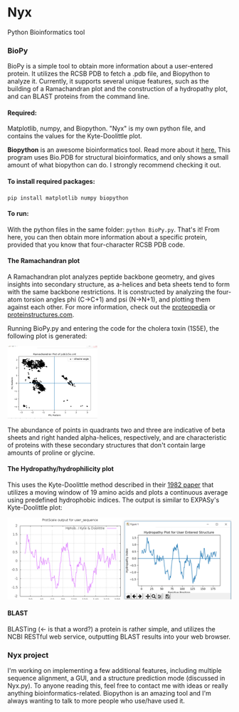 # Nyx
Python Bioinformatics tool

### BioPy 
BioPy is a simple tool to obtain more information about a user-entered protein. It utilizes the RCSB PDB to fetch a .pdb file, and Biopython to analyze it. Currently, it supports several unique features, such as the building of a Ramachandran plot and the construction of a hydropathy plot, and can BLAST proteins from the command line.

#### Required: 
Matplotlib, numpy, and Biopython. "Nyx" is my own python file, and contains the values for the Kyte-Doolittle plot.


**Biopython** is an awesome bioinformatics tool. Read more about it [here.] This program uses Bio.PDB for structural bioinformatics, and only shows a small amount of what biopython can do. I strongly recommend checking it out. 

[here.]: https://biopython.org/wiki/Documentation

#### To install required packages: 
`pip install matplotlib numpy biopython`
#### To run:
With the python files in the same folder: `python BioPy.py`. That's it! From here, you can then obtain more information about a specific protein, provided that you know that four-character RCSB PDB code. 

#### The Ramachandran plot
A Ramachandran plot analyzes peptide backbone geometry, and gives insights into secondary structure, as a-helices and beta sheets tend to form with the same backbone restrictions. It is constructed by analyzing the four-atom torsion angles phi (C->C+1) and psi (N->N+1), and plotting them against each other. For more information, check out the [proteopedia] or [proteinstructures.com].

Running BioPy.py and entering the code for the cholera toxin (1S5E), the following plot is generated: 

<img src="ramachandranExample.PNG" width="40%">

The abundance of points in quadrants two and three are indicative of beta sheets and right handed alpha-helices, respectively, and are characteristic of proteins with these secondary structures that don't contain large amounts of proline or glycine. 

#### The Hydropathy/hydrophilicity plot
This uses the Kyte-Doolittle method described in their [1982 paper] that utilizes a moving window of 19 amino acids and plots a continuous average using predefined hydrophobic indices. The output is similar to EXPASy's Kyte-Doolittle plot:

<img src="hydrop.PNG">

#### BLAST
BLASTing (<- is that a word?) a protein is rather simple, and utilizes the NCBI RESTful web service, outputting BLAST results into your web browser.

### Nyx project
I'm working on implementing a few additional features, including multiple sequence alignment, a GUI, and a structure prediction mode (discussed in Nyx.py). To anyone reading this, feel free to contact me with ideas or really anything bioinformatics-related. Biopython is an amazing tool and I'm always wanting to talk to more people who use/have used it.

[proteopedia]: https://proteopedia.org/wiki/index.php/Phi_and_Psi_Angles
[proteinstructures.com]: https://proteinstructures.com/Structure/Structure/Ramachandran-plot.html
[1982 paper]: https://www.sciencedirect.com/science/article/pii/0022283682905150?via%3Dihub
